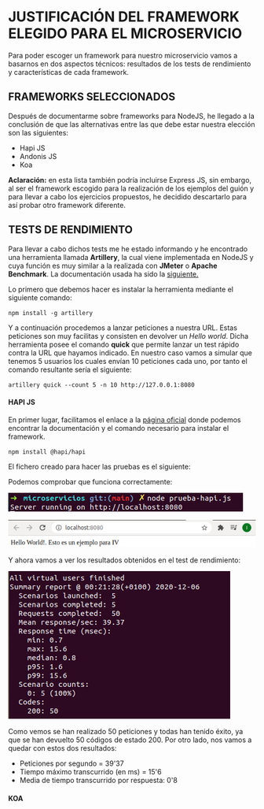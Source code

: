 # JUSTIFICACIÓN DEL FRAMEWORK ELEGIDO PARA EL MICROSERVICIO
Para poder escoger un framework para nuestro microservicio vamos a basarnos en dos aspectos técnicos: resultados de los tests de rendimiento y características de cada framework.

## FRAMEWORKS SELECCIONADOS
Después de documentarme sobre frameworks para NodeJS, he llegado a la conclusión de que las alternativas entre las que debe estar nuestra elección son las siguientes:
- Hapi JS
- Andonis JS
- Koa

**Aclaración:** en esta lista también podría incluirse Express JS, sin embargo, al ser el framework escogido para la realización de los ejemplos del guión y para llevar a cabo los ejercicios propuestos, he decidido descartarlo para así probar otro framework diferente.

## TESTS DE RENDIMIENTO
Para llevar a cabo dichos tests me he estado informando y he encontrado una herramienta llamada **Artillery**, la cual viene implementada en NodeJS y cuya función es muy similar a la realizada con **JMeter** o **Apache Benchmark**. La documentación usada ha sido la [siguiente.](https://www.adictosaltrabajo.com/2018/02/22/tests-de-rendimiento-con-artillery/)

Lo primero que debemos hacer es instalar la herramienta mediante el siguiente comando:
~~~
npm install -g artillery
~~~

Y a continuación procedemos a lanzar peticiones a nuestra URL. Estas peticiones son muy facilitas y consisten en devolver un *Hello world*.
Dicha herramienta posee el comando **quick** que permite lanzar un test rápido contra la URL que hayamos indicado. En nuestro caso vamos a simular que tenemos 5 usuarios los cuales envían 10 peticiones cada uno, por tanto el comando resultante sería el siguiente:
~~~
artillery quick --count 5 -n 10 http://127.0.0.1:8080
~~~

#### HAPI JS
En primer lugar, facilitamos el enlace a la [página oficial](https://hapi.dev/) donde podemos encontrar la documentación y el comando necesario para instalar el framework.
~~~
npm install @hapi/hapi
~~~

El fichero creado para hacer las pruebas es el siguiente:


Podemos comprobar que funciona correctamente:

![](../imagenes/hapi-running.png)

![](../imagenes/hello-hapi.png)

Y ahora vamos a ver los resultados obtenidos en el test de rendimiento:

![](../imagenes/hapi-artillery.png)

Como vemos se han realizado 50 peticiones y todas han tenido éxito, ya que se han devuelto 50 códigos de estado 200. Por otro lado, nos vamos a quedar con estos dos resultados:
- Peticiones por segundo = 39'37
- Tiempo máximo transcurrido (en ms) = 15'6
- Media de tiempo transcurrido por respuesta: 0'8

#### KOA
